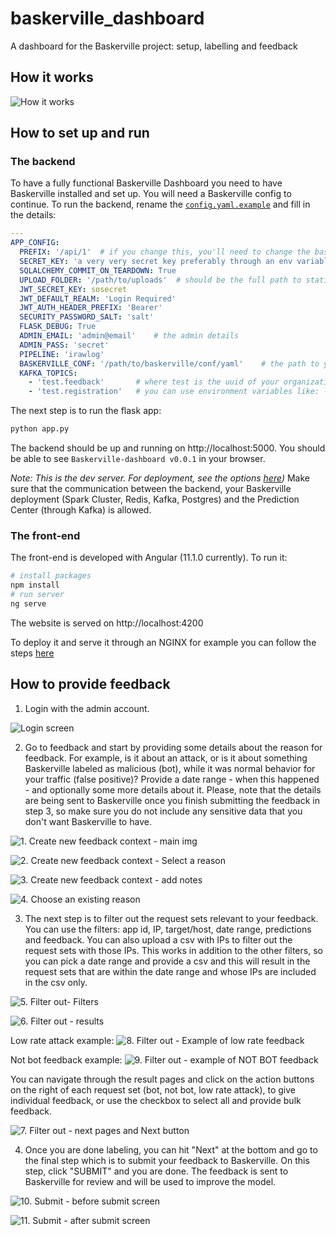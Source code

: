# baskerville_dashboard
A dashboard for the Baskerville project: setup, labelling and feedback

## How it works

![How it works](data/img/How%20it%20works.png?raw=true "How it works")

## How to set up and run

### The backend
To have a fully functional Baskerville Dashboard you need to have Baskerville installed and set up. You will need a Baskerville config to continue.
To run the backend, rename the [`config.yaml.example`](backend/conf/config.yaml.example) and fill in the details:

```yaml
---
APP_CONFIG:
  PREFIX: '/api/1'  # if you change this, you'll need to change the baseApiUrl in the front-end `environment.ts`
  SECRET_KEY: 'a very very secret key preferably through an env variable'  # e.g. like this !ENV ${NAME_OF_VAR}
  SQLALCHEMY_COMMIT_ON_TEARDOWN: True
  UPLOAD_FOLDER: '/path/to/uploads'  # should be the full path to static/uploads
  JWT_SECRET_KEY: sosecret
  JWT_DEFAULT_REALM: 'Login Required'
  JWT_AUTH_HEADER_PREFIX: 'Bearer'
  SECURITY_PASSWORD_SALT: 'salt'
  FLASK_DEBUG: True
  ADMIN_EMAIL: 'admin@email'    # the admin details
  ADMIN_PASS: 'secret'
  PIPELINE: 'irawlog'
  BASKERVILLE_CONF: '/path/to/baskerville/conf/yaml'    # the path to your functional Baskerville setup
  KAFKA_TOPICS:
    - 'test.feedback'       # where test is the uuid of your organization, as provided to you by eq. It should be present in baskerville config.
    - 'test.registration'   # you can use environment variables like: - !ENV '${ORG_UUID}.registration'
```
The next step is to run the flask app:
```bash
python app.py
```
The backend should be up and running on http://localhost:5000. You should be able to see `Baskerville-dashboard v0.0.1` in your browser.

*Note: This is the dev server. For deployment, see the options [here](https://flask.palletsprojects.com/en/1.1.x/deploying/))*
Make sure that the communication between the backend, your Baskerville deployment (Spark Cluster, Redis, Kafka, Postgres) and the Prediction Center (through Kafka)
is allowed.

### The front-end
The front-end is developed with Angular (11.1.0 currently). 
To run it:
```bash
# install packages
npm install
# run server
ng serve
```
The website is served on http://localhost:4200

To deploy it and serve it through an NGINX for example you can follow the steps [here](https://angular.io/guide/deployment)


## How to provide feedback
1. Login with the admin account.

![Login screen](data/img/0.%20Login%20Screen.png?raw=true "Login screen")


2. Go to feedback and start by providing some details about the reason for feedback. For example, is it about an attack, or is it about something Baskerville labeled as malicious (bot), while it was normal behavior for your traffic (false positive)? Provide a date range - when this happened - and optionally some more details about it. Please, note that the details are being sent to Baskerville once you finish submitting the feedback in step 3, so make sure you do not include any sensitive data that you don't want Baskerville to have.

![1. Create new feedback context - main img](data/img/1.%20Create%20new%20feedback%20context%20-%20main%20img.png?raw=true "")


![2. Create new feedback context - Select a reason](data/img/2.%20Create%20new%20feedback%20context%20-%20Select%20a%20reason.png?raw=true )

![3. Create new feedback context - add notes](data/img/3.%20Create%20new%20feedback%20context%20-%20add%20notes.png?raw=true )

![4. Choose an existing reason](data/img/4.%20Choose%20an%20existing%20reason.png?raw=true )

3. The next step is to filter out the request sets relevant to your feedback. You can use the filters: app id, IP, target/host, date range, predictions and feedback. You can also upload a csv with IPs to filter out the request sets with those IPs. This works in addition to the other filters, so you can pick a date range and provide a csv and this will result in the request sets that are within the date range and whose IPs are included in the csv only.

![5. Filter out- Filters](data/img/5.%20Filter%20out-%20Filters.png?raw=true )

![6. Filter out - results](data/img/6.%20Filter%20out%20-%20results.png?raw=true )

Low rate attack example:
![8. Filter out - Example of low rate feedback](data/img/8.%20Filter%20out%20-%20Example%20of%20low%20rate%20feedback.png?raw=true )

Not bot feedback example:
![9. Filter out - example of NOT BOT feedback](data/img/9.%20Filter%20out%20-%20example%20of%20NOT%20BOT%20feedback.png?raw=true )


You can navigate through the result pages and click on the action buttons on the right of each request set (bot, not bot, low rate attack), to give individual feedback, or use the checkbox to select all and provide bulk feedback.

![7. Filter out - next pages and Next button](data/img/7.%20Filter%20out%20-%20next%20pages%20and%20Next%20button.png?raw=true )


4. Once you are done labeling, you can hit "Next" at the bottom and go to the final step which is to submit your feedback to Baskerville. On this step, click "SUBMIT" and you are done. The feedback is sent to Baskerville for review and will be used to improve the model.

![10. Submit - before submit screen](data/img/10.%20Submit%20-%20before%20submit%20screen.png?raw=true )


![11. Submit - after submit screen](data/img/11.%20Submit%20-%20after%20submit%20screen.png?raw=true )
